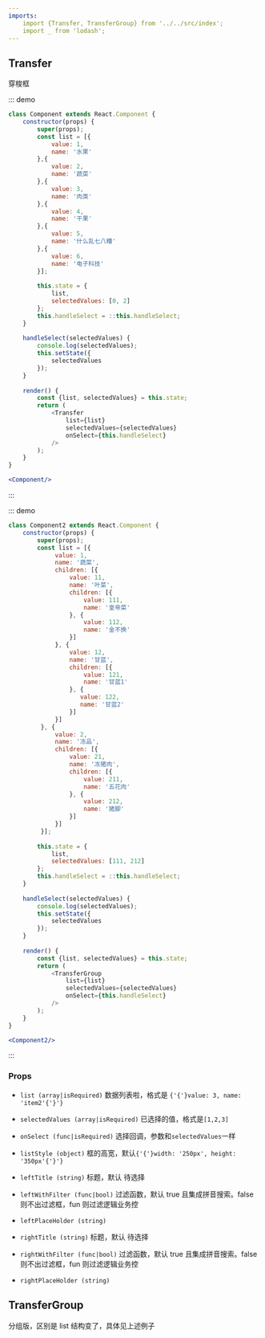 ```yaml
---
imports:
    import {Transfer, TransferGroup} from '../../src/index';
    import _ from 'lodash';
---
```

## Transfer

穿梭框

::: demo 
```js
class Component extends React.Component {
    constructor(props) {
        super(props);
        const list = [{
            value: 1,
            name: '水果'
        },{
            value: 2,
            name: '蔬菜'
        },{
            value: 3,
            name: '肉类'
        },{
            value: 4,
            name: '干果'
        },{
            value: 5,
            name: '什么乱七八糟'
        },{
            value: 6,
            name: '电子科技'
        }];
        
        this.state = {
            list,
            selectedValues: [0, 2]
        };
        this.handleSelect = ::this.handleSelect;
    }
    
    handleSelect(selectedValues) {
        console.log(selectedValues);
        this.setState({
            selectedValues
        });
    }
    
    render() {
        const {list, selectedValues} = this.state;
        return (
            <Transfer
                list={list}
                selectedValues={selectedValues}
                onSelect={this.handleSelect}
            />
        );
    }
}
```
```jsx
<Component/>
```
:::

::: demo 
```js
class Component2 extends React.Component {
    constructor(props) {
        super(props);
        const list = [{
             value: 1,
             name: '蔬菜',
             children: [{
                 value: 11,
                 name: '叶菜',
                 children: [{
                     value: 111,
                     name: '皇帝菜'
                 }, {
                     value: 112,
                     name: '金不换'
                 }]
             }, {
                 value: 12,
                 name: '甘蓝',
                 children: [{
                     value: 121,
                     name: '甘蓝1'
                 }, {
                    value: 122,
                    name: '甘蓝2'  
                 }]
             }]
         }, {
             value: 2,
             name: '冻品',
             children: [{
                 value: 21,
                 name: '冻猪肉',
                 children: [{
                     value: 211,
                     name: '五花肉'
                 }, {
                     value: 212,
                     name: '猪脚'
                 }]
             }]
         }];
        
        this.state = {
            list,
            selectedValues: [111, 212]
        };
        this.handleSelect = ::this.handleSelect;
    }
    
    handleSelect(selectedValues) {
        console.log(selectedValues);
        this.setState({
            selectedValues
        });
    }
    
    render() {
        const {list, selectedValues} = this.state;
        return (
            <TransferGroup
                list={list}
                selectedValues={selectedValues}
                onSelect={this.handleSelect}
            />
        );
    }
}
```
```jsx
<Component2/>
```
:::


### Props
- `list (array|isRequired)` 数据列表啦，格式是 `{'{'}value: 3, name: 'item2'{'}'}`
- `selectedValues (array|isRequired)` 已选择的值，格式是`[1,2,3]`
- `onSelect (func|isRequired)` 选择回调，参数和`selectedValues`一样
- `listStyle (object)` 框的高宽，默认`{'{'}width: '250px', height: '350px'{'}'}`

- `leftTitle (string)` 标题，默认 待选择 
- `leftWithFilter (func|bool)` 过滤函数，默认 true 且集成拼音搜索。false 则不出过滤框，fun 则过滤逻辑业务控
- `leftPlaceHolder (string)`

- `rightTitle (string)` 标题，默认 待选择 
- `rightWithFilter (func|bool)` 过滤函数，默认 true 且集成拼音搜索。false 则不出过滤框，fun 则过滤逻辑业务控
- `rightPlaceHolder (string)`

## TransferGroup 

分组版，区别是 list 结构变了，具体见上述例子